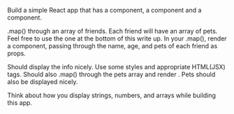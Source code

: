 Build a simple React app that has a <FriendList /> component, a <Friend /> component and a <Pet /> component.

.map() through an array of friends. Each friend will have an array of pets. Feel free to use the one at the bottom of this write up. In your .map(), render a <Friend /> component, passing through the name, age, and pets of each friend as props.

<Friend /> Should display the info nicely. Use some styles and appropriate HTML(JSX) tags. <Friend /> Should also .map() through the pets array and render <Pet />. Pets should also be displayed nicely.

Think about how you display strings, numbers, and arrays while building this app.